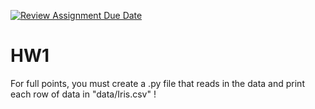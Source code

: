 [![Review Assignment Due Date](https://classroom.github.com/assets/deadline-readme-button-22041afd0340ce965d47ae6ef1cefeee28c7c493a6346c4f15d667ab976d596c.svg)](https://classroom.github.com/a/Uqi9uFTn)

# HW1

For full points, you must create a .py file that reads in the data and print each row of data in "data/Iris.csv" !
